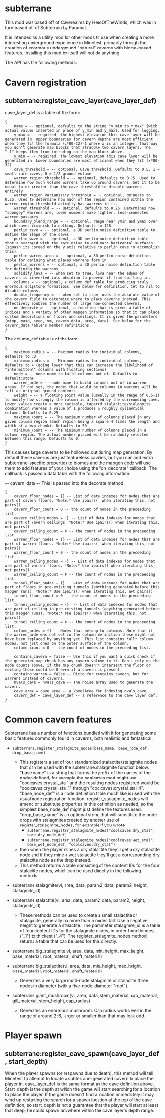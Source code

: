 # subterrane

This mod was based off of Caverealms by HeroOfTheWinds, which was in turn based off of Subterrain by Paramat.

It is intended as a utility mod for other mods to use when creating a more interesting underground experience in Minetest, primarily through the creation of enormous underground "natural" caverns with biome-based features. Installing this mod by itself will not do anything.

The API has the following methods:

# Cavern registration 

## subterrane:register_cave_layer(cave_layer_def)

cave_layer_def is a table of the form:

```
{
	name = -- optional, defaults to the string "y_min to y_max" (with actual values inserted in place of y_min and y_max). Used for logging.
	y_max = -- required, the highest elevation this cave layer will be generated in. Upper boundaries for cavern depths are most efficient when they fit the formula (x*80-32)-1 where x is an integer, that way you don't generate map blocks that straddle two cavern layers. The "-1" keeps them from intruding on the map block above.
	y_min = -- required, the lowest elevation this cave layer will be generated in. Lower boundaries are most efficient when they fit (x*80-32).
	cave_threshold = -- optional, Cave threshold. Defaults to 0.5. 1 = small rare caves, 0 = 1/2 ground volume
	warren_region_threshold = -- optional, defaults to 0.25. Used to determine how much volume warrens take up around caverns. Set it to be equal to or greater than the cave threshold to disable warrens entirely.
	warren_region_variability_threshold = -- optional, defaults to 0.25. Used to determine how much of the region contained within the warren_region_threshold actually has warrens in it.
	warren_threshold = -- Optional, defaults to 0.25. Determines how "spongey" warrens are, lower numbers make tighter, less-connected warren passages.
	boundary_blend_range = -- optional, range near ymin and ymax over which caves diminish to nothing. Defaults to 128.
	perlin_cave = -- optional, a 3D perlin noise definition table to define the shape of the caves
	perlin_wave = -- optional, a 3D perlin noise definition table that's averaged with the cave noise to add more horizontal surfaces (squash its spread on the y axis relative to perlin_cave to accomplish this)
	perlin_warren_area = -- optional, a 3D perlin noise definition table for defining what places warrens form in
	perlin_warrens = -- optional, a 3D perlin noise definition table for defining the warrens
	solidify_lava = -- when set to true, lava near the edges of caverns is converted into obsidian to prevent it from spilling in.
	columns = -- optional, a column_def table for producing truly enormous dripstone formations. See below for definition. Set to nil to disable columns.
	double_frequency = -- when set to true, uses the absolute value of the cavern field to determine where to place caverns instead. This effectively doubles the number of large non-connected caverns.
	on_decorate = -- optional, a function that is given a table of indices and a variety of other mapgen information so that it can place custom decorations on floors and ceilings. It is given the parameters (minp, maxp, seed, vm, cavern_data, area, data). See below for the cavern_data table's member definitions.
}
```

The column_def table is of the form:

```
{
	maximum_radius = -- Maximum radius for individual columns, defaults to 10
	minimum_radius = -- Minimum radius for individual columns, defaults to 4 (going lower that this can increase the likelihood of "intermittent" columns with floating sections)
	node = -- node name to build columns out of. Defaults to default:stone
	warren_node = -- node name to build columns out of in warren areas. If not set, the nodes that would be columns in warrens will be left as original ground contents
	weight = -- a floating point value (usually in the range of 0.5-1) to modify how strongly the column is affected by the surrounding cave. Lower values create a more variable, tapered stalactite/stalagmite combination whereas a value of 1 produces a roughly cylindrical column. Defaults to 0.25
	maximum_count = -- The maximum number of columns placed in any given column region (each region being a square 4 times the length and width of a map chunk). Defaults to 50
	minimum_count = -- The minimum number of columns placed in a column region. The actual number placed will be randomly selected between this range. Defaults to 0.
}
```


This causes large caverns to be hollowed out during map generation. By default these caverns are just featureless cavities, but you can add extra subterrane-specific properties to biomes and the mapgen code will use them to add features of your choice using the "on_decorate" callback. The callback is passed a data table with the following information:

-- cavern_data -- This is passed into the decorate method.
```
{
	cavern_floor_nodes = {} -- List of data indexes for nodes that are part of cavern floors. *Note:* Use ipairs() when iterating this, not pairs()
	cavern_floor_count = 0 -- the count of nodes in the preceeding list.
	cavern_ceiling_nodes = {} -- List of data indexes for nodes that are part of cavern ceilings. *Note:* Use ipairs() when iterating this, not pairs()
	cavern_ceiling_count = 0 -- the count of nodes in the preceeding list.
	warren_floor_nodes = {} -- List of data indexes for nodes that are part of warren floors. *Note:* Use ipairs() when iterating this, not pairs()
	warren_floor_count = 0 -- the count of nodes in the preceeding list.
	warren_ceiling_nodes = {} -- List of data indexes for nodes that are part of warren floors. *Note:* Use ipairs() when iterating this, not pairs()
	warren_ceiling_count = 0 -- the count of nodes in the preceeding list.
	tunnel_floor_nodes = {} -- List of data indexes for nodes that are part of floors in pre-existing tunnels (anything generated before this mapgen runs). *Note:* Use ipairs() when iterating this, not pairs()
	tunnel_floor_count = 0 -- the count of nodes in the preceeding list.
	tunnel_ceiling_nodes = {}  -- List of data indexes for nodes that are part of ceiling in pre-existing tunnels (anything generated before this mapgen runs). *Note:* Use ipairs() when iterating this, not pairs()
	tunnel_ceiling_count = 0 -- the count of nodes in the preceeding list.
	column_nodes = {} -- Nodes that belong to columns. Note that if the warren_node was not set in the column definition these might not have been replaced by anything yet. This list contains *all* column nodes, not just ones on the outer surface of the column.
	column_count = 0 -- the count of nodes in the preceeding list.

	contains_cavern = false -- Use this if you want a quick check if the generated map chunk has any cavern volume in it. Don't rely on the node counts above, if the map chunk doesn't intersect the floor or ceiling those could be 0 even if a cavern is present.
	contains_warren = false -- Ditto for contains_cavern, but for warrens instead of caverns.
	nvals_cave = nvals_cave -- The noise array used to generate the cavern.
	cave_area = cave_area -- a VoxelArea for indexing nvals_cave
	cavern_def = cave_layer_def -- a reference to the cave layer def.
}
```

# Common cavern features

Subterrane has a number of functions bundled with it for generating some basic features commonly found in caverns, both realistic and fantastical.

* `subterrane.register_stalagmite_nodes(base_name, base_node_def, drop_base_name)`
	* This registers a set of four standardized stalactite/stalagmite nodes that can be used with the subterrane.stalagmite function below. "base name" is a string that forms the prefix of the names of the nodes defined, for example the coolcaves mod might use "coolcaves:crystal_stal" and the resulting nodes registered would be "coolcaves:crystal_stal_1" through "coolcaves:crystal_stal_4". "base_node_def" is a node definition table much like is used with the usual node registration function. register_stalagmite_nodes will amend or substitute properties in this definition as needed, so the simplest base_node_def might just define the textures used. "drop_base_name" is an optional string that will substitute the node drops with stalagmites created by another use of register_stalagmite_nodes, for example if you wrote
		* `subterrane.register_stalagmite_nodes("coolcaves:dry_stal", base_dry_node_def)`
		* `subterrane.register_stalagmite_nodes("coolcaves:wet_stal", base_wet_node_def, "coolcaves:dry_stal")`
	* then when the player mines a dry stalactite they'll get a dry stalactite node and if they mine a wet stalactite they'll get a corresponding dry stalactite node as the drop instead.
	* This method returns a table consisting of the content IDs for the four stalactite nodes, which can be used directly in the following methods:

* subterrane.stalagmite(vi, area, data, param2_data, param2, height, stalagmite_id)
* subterrane.stalactite(vi, area, data, param2_data, param2, height, stalagmite_id)
	* These methods can be used to create a small stalactite or stalagmite, generally no more than 5 nodes tall. Use a negative height to generate a stalactite. The parameter stalagmite_id is a table of four content IDs for the stalagmite nodes, in order from thinnest ("_1") to thickest ("_4"). The register_stalagmite_nodes method returns a table that can be used for this directly.

* subterrane.big_stalagmite(vi, area, data, min_height, max_height, base_material, root_material, shaft_material)
* subterrane.big_stalactite(vi, area, data, min_height, max_height, base_material, root_material, shaft_material)
	* Generates a very large multi-node stalagmite or stalactite three nodes in diameter (with a five-node-diameter "root").

* subterrane.giant_mushroom(vi, area, data, stem_material, cap_material, gill_material, stem_height, cap_radius)
	* Generates an enormous mushroom. Cap radius works well in the range of around 2-6, larger or smaller than that may look odd.

# Player spawn

## subterrane:register_cave_spawn(cave_layer_def, start_depth)

When the player spawns (or respawns due to death), this method will tell Minetest to attempt to locate a subterrane-generated cavern to place the player in. cave_layer_def is the same format as the cave definition above. Start_depth is the depth at which the game will start searching for a location to place the player. If the game doesn't find a location immediately it may wind up restarting the search for a spawn location at the top of the cave definition, so start_depth is not a guarantee that the player will start at least that deep; he could spawn anywhere within the cave layer's depth range.